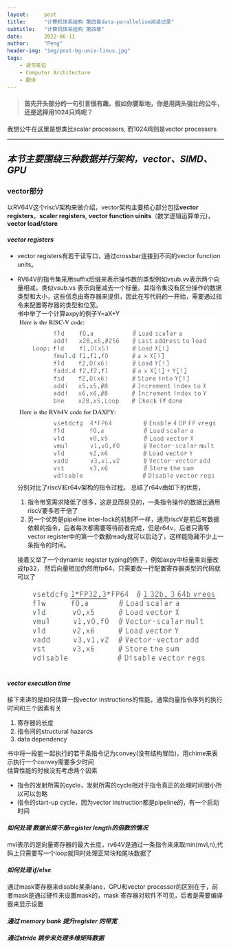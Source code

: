 ```yaml
---
layout:     post
title:      "计算机体系结构 第四章data-parallelism阅读记录"
subtitle:   "计算机体系结构 第四章"
date:       2022-06-11
author:     "Peng"
header-img: "img/post-bg-unix-linux.jpg"
tags:
    - 读书笔记
    - Computer Architecture
    - 翻译
---
```



> #### 首先开头部分的一句引言很有趣，假如你要犁地，你是用两头强壮的公牛，还是选择用1024只鸡呢？

我想公牛在这里是想类比scalar processers, 而1024鸡则是vector processers

------
## ***本节主要围绕三种数据并行架构，vector、SIMD、GPU***

### **vector部分**  

以RV64V这个riscV架构来做介绍，vector架构主要核心部分包括**vector registers**，**scaler registers**, **vector function uinits**（数学逻辑运算单元)，**vector load/store** 

#### ***vector registers***
* vector registers有若干读写口，通过crossbar连接到不同的vector function units。
* RV64V的指令集采用suffix后缀来表示操作数的类型例如vsub.vv表示两个向量相减，类似vsub.vs 表示向量减去一个标量。其指令集没有区分操作的数据类型和大小，这些信息由寄存器来提供，因此在写代码的一开始，需要通过指令来配置寄存器的类型和位宽。  
书中举了一个计算axpy的例子Y=aX+Y  
![](/img/in-post/axpy-asm-compare.png)  
分别对比了riscV和r64v架构的指令过程。 总结了r64v由如下的优势，
  1. 指令带宽需求降低了很多，这是显而易见的，一条指令操作的数据比通用riscV要多若干倍了
  2. 另一个优势是pipeline inter-lock的机制不一样，通用riscV是前后有数据依赖的指令，后者每次都需要等待前者完成，但是r64v，后者只需等vector register中的第一个数据ready就可以启动了，这样能隐藏不少上一条指令的时间。  
   
  接着又举了一个dynamic register typing的例子，例如axpy中标量乘向量改成fp32， 然后向量相加仍然用fp64，只需要改一行配置寄存器类型的代码就可以了  
  ![](/img/in-post/change-type.png)

#### ***vector execution time***
  接下来讲的是如何估算一段vector instructions的性能，通常向量指令序列的执行时间和三个因素有关
  1. 寄存器的长度
  2. 指令间的structural hazards
  3. data dependency


  书中将一段能一起执行的若干条指令记为convey(没有结构冒险)，用chime来表示执行一个convey需要多少时间  
  估算性能的时候没有考虑两个因素
  * 指令的发射所需的cycle，发射所需的cycle相对于指令真正的处理时间很小所以可以忽略
  * 指令的start-up cycle，因为vector instruction都是pipeline的，有一个启动时间  

#### ***如何处理 数据长度不是register length的倍数的情况***
mvl表示的是向量寄存器的最大长度，rv64V是通过一条指令来来取min(mvl,n),代码上只需要写一个loop就同时处理正常块和尾块数据了

#### ***如何处理 if/else***
通过mask寄存器来disable某条lane，GPU和vector processor的区别在于，前者mask是通过硬件来设置mask的，mask 寄存器对软件不可见，后者是需要编译器来显示设置

#### ***通过 memory bank 提升register 的带宽***  

#### ***通过stride 跳步来处理多维矩阵数据***